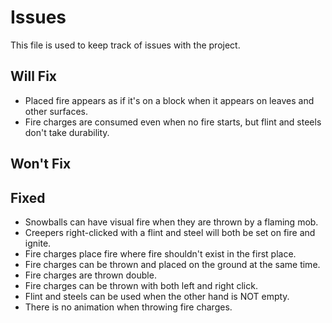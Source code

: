 # Issues

This file is used to keep track of issues with the project.

## Will Fix

- Placed fire appears as if it's on a block when it appears on leaves and other surfaces.
- Fire charges are consumed even when no fire starts, but flint and steels don't take durability.

## Won't Fix

## Fixed

- Snowballs can have visual fire when they are thrown by a flaming mob.
- Creepers right-clicked with a flint and steel will both be set on fire and ignite.
- Fire charges place fire where fire shouldn't exist in the first place.
- Fire charges can be thrown and placed on the ground at the same time.
- Fire charges are thrown double.
- Fire charges can be thrown with both left and right click.
- Flint and steels can be used when the other hand is NOT empty.
- There is no animation when throwing fire charges.
